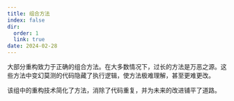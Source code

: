 ```yaml
---
title: 组合方法
index: false
dir:
  order: 1
  link: true
date: 2024-02-28
---
```


大部分重构致力于正确的组合方法。在大多数情况下，过长的方法是万恶之源。这些方法中变幻莫测的代码隐藏了执行逻辑，使方法极难理解，甚至更难更改。

该组中的重构技术简化了方法，消除了代码重复，并为未来的改进铺平了道路。

<Catalog />